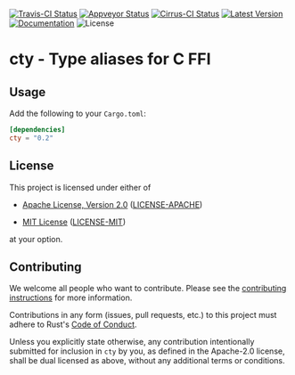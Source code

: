 [![Travis-CI Status]][Travis-CI] [![Appveyor Status]][Appveyor] [![Cirrus-CI Status]][Cirrus-CI] [![Latest Version]][crates.io] [![Documentation]][docs.rs] ![License]

cty - Type aliases for C FFI
===

## Usage

Add the following to your `Cargo.toml`:

```toml
[dependencies]
cty = "0.2"
```

## License

This project is licensed under either of

* [Apache License, Version 2.0](http://www.apache.org/licenses/LICENSE-2.0)
  ([LICENSE-APACHE](LICENSE-APACHE))

* [MIT License](http://opensource.org/licenses/MIT)
  ([LICENSE-MIT](LICENSE-MIT))

at your option.

## Contributing

We welcome all people who want to contribute. Please see the [contributing
instructions] for more information.

[contributing instructions]: CONTRIBUTING.md

Contributions in any form (issues, pull requests, etc.) to this project
must adhere to Rust's [Code of Conduct].

[Code of Conduct]: https://www.rust-lang.org/en-US/conduct.html

Unless you explicitly state otherwise, any contribution intentionally submitted
for inclusion in `cty` by you, as defined in the Apache-2.0 license, shall be
dual licensed as above, without any additional terms or conditions.

[Travis-CI]: https://travis-ci.com/rust-lang/libc
[Travis-CI Status]: https://travis-ci.com/rust-lang/libc.svg?branch=master
[Appveyor]: https://ci.appveyor.com/project/rust-lang-libs/libc
[Appveyor Status]: https://ci.appveyor.com/api/projects/status/github/rust-lang/libc?svg=true
[Cirrus-CI]: https://cirrus-ci.com/github/rust-lang/libc
[Cirrus-CI Status]: https://api.cirrus-ci.com/github/rust-lang/libc.svg
[crates.io]: https://crates.io/crates/cty
[Latest Version]: https://img.shields.io/crates/v/cty.svg
[Documentation]: https://docs.rs/cty/badge.svg
[docs.rs]: https://docs.rs/cty
[License]: https://img.shields.io/crates/l/cty.svg
